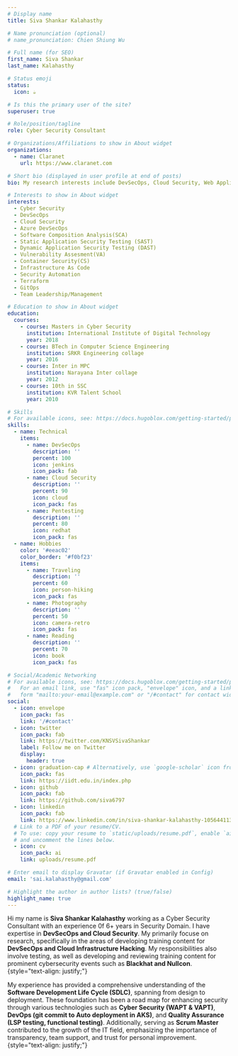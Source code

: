 ```yaml
---
# Display name
title: Siva Shankar Kalahasthy

# Name pronunciation (optional)
# name_pronunciation: Chien Shiung Wu

# Full name (for SEO)
first_name: Siva Shankar
last_name: Kalahasthy

# Status emoji
status:
  icon: ☕️

# Is this the primary user of the site?
superuser: true

# Role/position/tagline
role: Cyber Security Consultant

# Organizations/Affiliations to show in About widget
organizations:
  - name: Claranet
    url: https://www.claranet.com

# Short bio (displayed in user profile at end of posts)
bio: My research interests include DevSecOps, Cloud Security, Web Application Penetration Testing, and Vulnerability Assessment & Penetration Testing.

# Interests to show in About widget
interests:
  - Cyber Security
  - DevSecOps
  - Cloud Security
  - Azure DevSecOps
  - Software Composition Analysis(SCA)
  - Static Application Security Testing (SAST)
  - Dynamic Application Security Testing (DAST)
  - Vulnerability Assesment(VA)
  - Container Security(CS)
  - Infrastructure As Code
  - Security Automation
  - Terraform
  - GitOps
  - Team Leadership/Management

# Education to show in About widget
education:
  courses:
    - course: Masters in Cyber Security
      institution: International Institute of Digital Technology
      year: 2018
    - course: BTech in Computer Science Engineering
      institution: SRKR Engineering collage
      year: 2016
    - course: Inter in MPC
      institution: Narayana Inter collage
      year: 2012
    - course: 10th in SSC
      institution: KVR Talent School
      year: 2010

# Skills
# For available icons, see: https://docs.hugoblox.com/getting-started/page-builder/#icons
skills:
  - name: Technical
    items:
      - name: DevSecOps
        description: ''
        percent: 100
        icon: jenkins
        icon_pack: fab
      - name: Cloud Security
        description: ''
        percent: 90
        icon: cloud
        icon_pack: fas
      - name: Pentesting
        description: ''
        percent: 80
        icon: redhat
        icon_pack: fas
  - name: Hobbies
    color: '#eeac02'
    color_border: '#f0bf23'
    items:
      - name: Traveling
        description: ''
        percent: 60
        icon: person-hiking
        icon_pack: fas
      - name: Photography
        description: ''
        percent: 50
        icon: camera-retro
        icon_pack: fas
      - name: Reading
        description: ''
        percent: 70
        icon: book
        icon_pack: fas

# Social/Academic Networking
# For available icons, see: https://docs.hugoblox.com/getting-started/page-builder/#icons
#   For an email link, use "fas" icon pack, "envelope" icon, and a link in the
#   form "mailto:your-email@example.com" or "/#contact" for contact widget.
social:
  - icon: envelope
    icon_pack: fas
    link: '/#contact'
  - icon: twitter
    icon_pack: fab
    link: https://twitter.com/KNSVSivaShankar
    label: Follow me on Twitter
    display:
      header: true
  - icon: graduation-cap # Alternatively, use `google-scholar` icon from `ai` icon pack
    icon_pack: fas
    link: https://iidt.edu.in/index.php
  - icon: github
    icon_pack: fab
    link: https://github.com/siva6797
  - icon: linkedin
    icon_pack: fab
    link: https://www.linkedin.com/in/siva-shankar-kalahasthy-105644113/
  # Link to a PDF of your resume/CV.
  # To use: copy your resume to `static/uploads/resume.pdf`, enable `ai` icons in `params.yaml`,
  # and uncomment the lines below.
  - icon: cv
    icon_pack: ai
    link: uploads/resume.pdf

# Enter email to display Gravatar (if Gravatar enabled in Config)
email: 'sai.kalahasthy@gmail.com'

# Highlight the author in author lists? (true/false)
highlight_name: true
---
```


Hi my name is **Siva Shankar Kalahasthy** working as a Cyber Security Consultant with an experience 0f 6+ years in Security Domain. I have expertise in **DevSecOps and Cloud Security**. My primarily focuse on research, specifically in the areas of developing training content for **DevSecOps and Cloud Infrastructure Hacking**. My responsibilities also involve testing, as well as developing and reviewing training content for prominent cybersecurity events such as **Blackhat and Nullcon**.
{style="text-align: justify;"}

My experience has provided a comprehensive understanding of the **Software Development Life Cycle (SDLC)**, spanning from design to deployment. These foundation has been a road map for enhancing security through various technologies such as **Cyber Security (WAPT & VAPT)**, **DevOps (git commit to Auto deployment in AKS)**, and **Quality Assurance (LSP testing, functional testing)**. Additionally, serving as **Scrum Master** contributed to the growth of the IT field, emphasizing the importance of transparency, team support, and trust for personal improvement.
{style="text-align: justify;"}